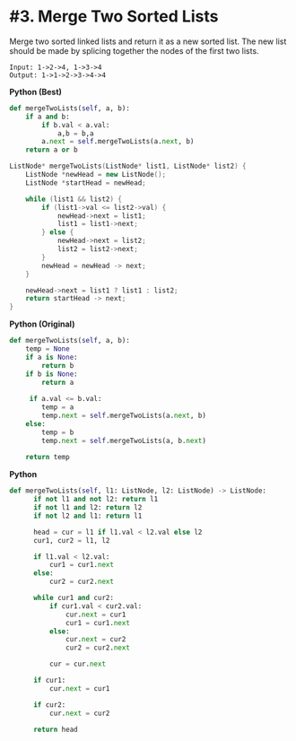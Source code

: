 # #3. Merge Two Sorted Lists

Merge two sorted linked lists and return it as a new sorted list. The new list should be made by splicing together the nodes of the first two lists.

```
Input: 1->2->4, 1->3->4
Output: 1->1->2->3->4->4
```

**Python (Best)**
```python
def mergeTwoLists(self, a, b):
    if a and b:
        if b.val < a.val:
            a,b = b,a
        a.next = self.mergeTwoLists(a.next, b)
    return a or b
```

```cpp
ListNode* mergeTwoLists(ListNode* list1, ListNode* list2) {
    ListNode *newHead = new ListNode();
    ListNode *startHead = newHead;

    while (list1 && list2) {
        if (list1->val <= list2->val) {
            newHead->next = list1;
            list1 = list1->next;
        } else {
            newHead->next = list2;
            list2 = list2->next;
        }
        newHead = newHead -> next;
    }

    newHead->next = list1 ? list1 : list2;
    return startHead -> next;
}
```

**Python (Original)**
```python
def mergeTwoLists(self, a, b):
	temp = None
	if a is None:
		return b
	if b is None:
		return a
	
   	 if a.val <= b.val:
		temp = a
		temp.next = self.mergeTwoLists(a.next, b)
	else:
		temp = b
		temp.next = self.mergeTwoLists(a, b.next)
	
    return temp
```

**Python**
```python
def mergeTwoLists(self, l1: ListNode, l2: ListNode) -> ListNode:
      if not l1 and not l2: return l1
      if not l1 and l2: return l2
      if not l2 and l1: return l1

      head = cur = l1 if l1.val < l2.val else l2
      cur1, cur2 = l1, l2

      if l1.val < l2.val:
          cur1 = cur1.next
      else:
          cur2 = cur2.next

      while cur1 and cur2:
          if cur1.val < cur2.val:
              cur.next = cur1
              cur1 = cur1.next
          else:
              cur.next = cur2
              cur2 = cur2.next

          cur = cur.next

      if cur1:
          cur.next = cur1

      if cur2:
          cur.next = cur2

      return head
```
